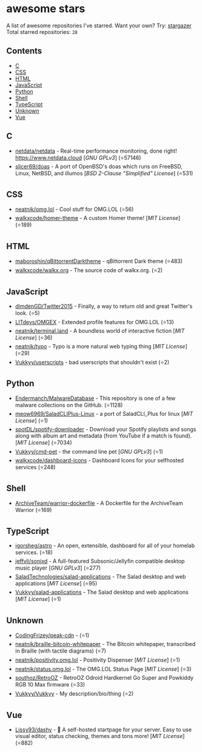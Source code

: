 # awesome stars

A list of awesome repositories I've starred. Want your own? Try: [stargazer](https://github.com/rverst/stargazer)  
Total starred repositories: `28`
## Contents

  - [C](#c)
  - [CSS](#css)
  - [HTML](#html)
  - [JavaScript](#javascript)
  - [Python](#python)
  - [Shell](#shell)
  - [TypeScript](#typescript)
  - [Unknown](#unknown)
  - [Vue](#vue)



## C

  - [netdata/netdata](https://github.com/netdata/netdata) - Real-time performance monitoring, done right! https://www.netdata.cloud \[*GNU GPLv3*\] (⭐️57146)
  - [slicer69/doas](https://github.com/slicer69/doas) - A port of OpenBSD's doas which runs on FreeBSD, Linux, NetBSD, and illumos \[*BSD 2-Clause "Simplified" License*\] (⭐️531)

## CSS

  - [neatnik/omg.lol](https://github.com/neatnik/omg.lol) - Cool stuff for OMG.LOL (⭐️56)
  - [walkxcode/homer-theme](https://github.com/walkxcode/homer-theme) - A custom Homer theme! \[*MIT License*\] (⭐️189)

## HTML

  - [maboroshin/qBittorrentDarktheme](https://github.com/maboroshin/qBittorrentDarktheme) - qBittorrent Dark theme (⭐️483)
  - [walkxcode/walkx.org](https://github.com/walkxcode/walkx.org) - The source code of walkx.org. (⭐️2)

## JavaScript

  - [dimdenGD/Twitter2015](https://github.com/dimdenGD/Twitter2015) - Finally, a way to return old and great Twitter's look. (⭐️5)
  - [LITdevs/OMGEX](https://github.com/LITdevs/OMGEX) - Extended profile features for OMG.LOL (⭐️13)
  - [neatnik/terminal.land](https://github.com/neatnik/terminal.land) - A boundless world of interactive fiction \[*MIT License*\] (⭐️36)
  - [neatnik/typo](https://github.com/neatnik/typo) - Typo is a more natural web typing thing \[*MIT License*\] (⭐️29)
  - [Vukkyy/userscripts](https://github.com/Vukkyy/userscripts) - bad userscripts that shouldn't exist (⭐️2)

## Python

  - [Endermanch/MalwareDatabase](https://github.com/Endermanch/MalwareDatabase) - This repository is one of a few malware collections on the GitHub. (⭐️1128)
  - [meow6969/SaladCLIPlus-Linux](https://github.com/meow6969/SaladCLIPlus-Linux) - a port of SaladCLI_Plus for linux \[*MIT License*\] (⭐️1)
  - [spotDL/spotify-downloader](https://github.com/spotDL/spotify-downloader) - Download your Spotify playlists and songs along with album art and metadata (from YouTube if a match is found). \[*MIT License*\] (⭐️7034)
  - [Vukkyy/cmd-pet](https://github.com/Vukkyy/cmd-pet) - the command line pet \[*GNU GPLv3*\] (⭐️1)
  - [walkxcode/dashboard-icons](https://github.com/walkxcode/dashboard-icons) - Dashboard Icons for your selfhosted services (⭐️248)

## Shell

  - [ArchiveTeam/warrior-dockerfile](https://github.com/ArchiveTeam/warrior-dockerfile) - A Dockerfile for the ArchiveTeam Warrior (⭐️169)

## TypeScript

  - [igorsheg/astro](https://github.com/igorsheg/astro) - An open, extensible, dashboard for all of your homelab services.  (⭐️18)
  - [jeffvli/sonixd](https://github.com/jeffvli/sonixd) - A full-featured Subsonic/Jellyfin compatible desktop music player \[*GNU GPLv3*\] (⭐️277)
  - [SaladTechnologies/salad-applications](https://github.com/SaladTechnologies/salad-applications) - The Salad desktop and web applications \[*MIT License*\] (⭐️95)
  - [Vukkyy/salad-applications](https://github.com/Vukkyy/salad-applications) - The Salad desktop and web applications \[*MIT License*\] (⭐️1)

## Unknown

  - [CodingFrizey/peak-cdn](https://github.com/CodingFrizey/peak-cdn) -  (⭐️1)
  - [neatnik/braille-bitcoin-whitepaper](https://github.com/neatnik/braille-bitcoin-whitepaper) - The Bitcoin whitepaper, transcribed in Braille (with tactile diagrams) (⭐️7)
  - [neatnik/positivity.omg.lol](https://github.com/neatnik/positivity.omg.lol) - Positivity Dispenser \[*MIT License*\] (⭐️1)
  - [neatnik/status.omg.lol](https://github.com/neatnik/status.omg.lol) - The OMG.LOL Status Page \[*MIT License*\] (⭐️3)
  - [southoz/RetroOZ](https://github.com/southoz/RetroOZ) - RetroOZ Odroid Hardkernel Go Super and Powkiddy RGB 10 Max firmware (⭐️33)
  - [Vukkyy/Vukkyy](https://github.com/Vukkyy/Vukkyy) - My description/bio/thing (⭐️2)

## Vue

  - [Lissy93/dashy](https://github.com/Lissy93/dashy) - 🚀 A self-hosted startpage for your server. Easy to use visual editor, status checking, themes and tons more! \[*MIT License*\] (⭐️882)

